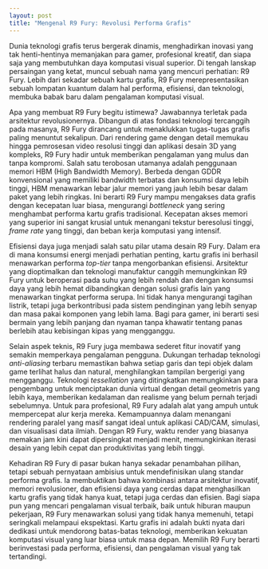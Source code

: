 ```yaml
---
layout: post
title: "Mengenal R9 Fury: Revolusi Performa Grafis"
---
```


Dunia teknologi grafis terus bergerak dinamis, menghadirkan inovasi yang tak henti-hentinya memanjakan para gamer, profesional kreatif, dan siapa saja yang membutuhkan daya komputasi visual superior. Di tengah lanskap persaingan yang ketat, muncul sebuah nama yang mencuri perhatian: R9 Fury. Lebih dari sekadar sebuah kartu grafis, R9 Fury merepresentasikan sebuah lompatan kuantum dalam hal performa, efisiensi, dan teknologi, membuka babak baru dalam pengalaman komputasi visual.

Apa yang membuat R9 Fury begitu istimewa? Jawabannya terletak pada arsitektur revolusionernya. Dibangun di atas fondasi teknologi tercanggih pada masanya, R9 Fury dirancang untuk menaklukkan tugas-tugas grafis paling menuntut sekalipun. Dari rendering game dengan detail memukau hingga pemrosesan video resolusi tinggi dan aplikasi desain 3D yang kompleks, R9 Fury hadir untuk memberikan pengalaman yang mulus dan tanpa kompromi. Salah satu terobosan utamanya adalah penggunaan memori HBM (High Bandwidth Memory). Berbeda dengan GDDR konvensional yang memiliki bandwidth terbatas dan konsumsi daya lebih tinggi, HBM menawarkan lebar jalur memori yang jauh lebih besar dalam paket yang lebih ringkas. Ini berarti R9 Fury mampu mengakses data grafis dengan kecepatan luar biasa, mengurangi *bottleneck* yang sering menghambat performa kartu grafis tradisional. Kecepatan akses memori yang superior ini sangat krusial untuk menangani tekstur beresolusi tinggi, *frame rate* yang tinggi, dan beban kerja komputasi yang intensif.

Efisiensi daya juga menjadi salah satu pilar utama desain R9 Fury. Dalam era di mana konsumsi energi menjadi perhatian penting, kartu grafis ini berhasil menawarkan performa *top-tier* tanpa mengorbankan efisiensi. Arsitektur yang dioptimalkan dan teknologi manufaktur canggih memungkinkan R9 Fury untuk beroperasi pada suhu yang lebih rendah dan dengan konsumsi daya yang lebih hemat dibandingkan dengan solusi grafis lain yang menawarkan tingkat performa serupa. Ini tidak hanya mengurangi tagihan listrik, tetapi juga berkontribusi pada sistem pendinginan yang lebih senyap dan masa pakai komponen yang lebih lama. Bagi para gamer, ini berarti sesi bermain yang lebih panjang dan nyaman tanpa khawatir tentang panas berlebih atau kebisingan kipas yang mengganggu.

Selain aspek teknis, R9 Fury juga membawa sederet fitur inovatif yang semakin memperkaya pengalaman pengguna. Dukungan terhadap teknologi *anti-aliasing* terbaru memastikan bahwa setiap garis dan tepi objek dalam game terlihat halus dan natural, menghilangkan tampilan bergerigi yang mengganggu. Teknologi *tessellation* yang ditingkatkan memungkinkan para pengembang untuk menciptakan dunia virtual dengan detail geometris yang lebih kaya, memberikan kedalaman dan realisme yang belum pernah terjadi sebelumnya. Untuk para profesional, R9 Fury adalah alat yang ampuh untuk mempercepat alur kerja mereka. Kemampuannya dalam menangani rendering paralel yang masif sangat ideal untuk aplikasi CAD/CAM, simulasi, dan visualisasi data ilmiah. Dengan R9 Fury, waktu render yang biasanya memakan jam kini dapat dipersingkat menjadi menit, memungkinkan iterasi desain yang lebih cepat dan produktivitas yang lebih tinggi.

Kehadiran R9 Fury di pasar bukan hanya sekadar penambahan pilihan, tetapi sebuah pernyataan ambisius untuk mendefinisikan ulang standar performa grafis. Ia membuktikan bahwa kombinasi antara arsitektur inovatif, memori revolusioner, dan efisiensi daya yang cerdas dapat menghasilkan kartu grafis yang tidak hanya kuat, tetapi juga cerdas dan efisien. Bagi siapa pun yang mencari pengalaman visual terbaik, baik untuk hiburan maupun pekerjaan, R9 Fury menawarkan solusi yang tidak hanya memenuhi, tetapi seringkali melampaui ekspektasi. Kartu grafis ini adalah bukti nyata dari dedikasi untuk mendorong batas-batas teknologi, memberikan kekuatan komputasi visual yang luar biasa untuk masa depan. Memilih R9 Fury berarti berinvestasi pada performa, efisiensi, dan pengalaman visual yang tak tertandingi.
